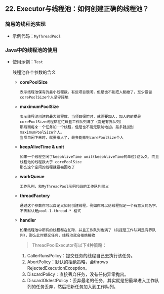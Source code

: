 ## 22. Executor与线程池：如何创建正确的线程池？

### 简易的线程池实现

  - 示例代码：`MyThreadPool`
  
### Java中的线程池的使用

- 使用示例：`Test`

    线程池各个参数的含义

   - **corePoolSize**
    
         表示线程池保有的最小线程数。有些项目很闲，但是也不能把人都撤了，至少要留corePoolSize个人坚守阵地
        
   - **maximumPoolSize**
    
         表示线程池创建的最大线程数。当项目很忙时，就需要加人，加人的前提是corePoolSize线程都在忙碌且工作队列满了（需是有界队列）
         那后面每來一个任务加一个线程，但是也不能无限制地加，最多就加到maximumPoolSize个人。
         当项目闲下来时，就要撤人了，最多能撤到corePoolSize个人
        
   - **keepAliveTime & unit**
        
         如果一个线程空闲了keepAliveTime unit(keepAliveTime的单位)这么久，而且线程池的线程数大于 corePoolSize 
         那么这个空闲的线程就要被回收了
        
   - **workQueue**
        
         工作队列，和MyThreadPool示例代码的工作队列同义
    
   - **threadFactory** 
        
         通过这个参数你可以自定义如何创建线程，例如你可以给线程指定一个有意义的名字。不传默认是pool-1-thread-* 格式
        
   - **handler** 
        
         如果线程池中所有的线程都在忙碌，并且工作队列也满了（前提是工作队列是有界队列），那么此时提交任务，线程池就会拒绝接收
        
       > ThreadPoolExecutor有以下4种策略：
       
       1. CallerRunsPolicy：提交任务的线程自己去执行该任务。
       2. AbortPolicy：默认的拒绝策略，会throws RejectedExecutionException。
       3. DiscardPolicy：直接丢弃任务，没有任何异常抛出。
       4. DiscardOldestPolicy：丢弃最老的任务，其实就是把最早进入工作队列的任务丢弃，然后把新任务加入到工作队列。
